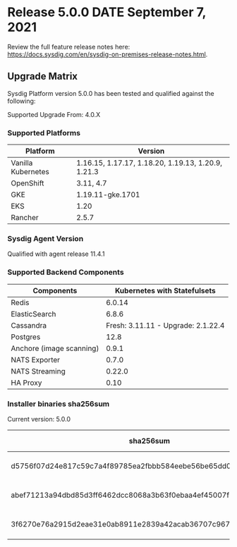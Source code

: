 Release 5.0.0 DATE September 7, 2021
===

Review the full feature release notes here: https://docs.sysdig.com/en/sysdig-on-premises-release-notes.html.

Upgrade Matrix
---

Sysdig Platform version 5.0.0 has been tested and qualified against the following:

Supported Upgrade From: 4.0.X

### Supported Platforms

| **Platform** | **Version** |
|---|---|
| Vanilla Kubernetes          | 1.16.15, 1.17.17, 1.18.20, 1.19.13, 1.20.9, 1.21.3 |
| OpenShift                   | 3.11, 4.7 |
| GKE                         | 1.19.11-gke.1701 |
| EKS                         | 1.20 |
| Rancher                     | 2.5.7 |

### Sysdig Agent Version

Qualified with agent release 11.4.1

### Supported Backend Components

| **Components** | **Kubernetes with Statefulsets** |
|---|---|
| Redis                      | 6.0.14 |
| ElasticSearch              | 6.8.6 |
| Cassandra                  | Fresh: 3.11.11 - Upgrade: 2.1.22.4 |
| Postgres                   | 12.8 |
| Anchore (image scanning)   | 0.9.1 |
| NATS Exporter              | 0.7.0 |
| NATS Streaming             | 0.22.0 |
| HA Proxy                   | 0.10 |


### Installer binaries sha256sum

Current version: 5.0.0

| **sha256sum** | **Installer binary ** |
|---|---|
| d5756f07d24e817c59c7a4f89785ea2fbbb584eebe56be65dd0e70c7be7b5c47 | installer-darwin-amd64 |
| abef71213a94dbd85d3ff6462dcc8068a3b63f0ebaa4ef45007f4d60c799d0a0 | installer-linux-amd64 |
| 3f6270e76a2915d2eae31e0ab8911e2839a42acab36707c967dbcfbb2cef7077 | installer-windows-amd64.exe |
